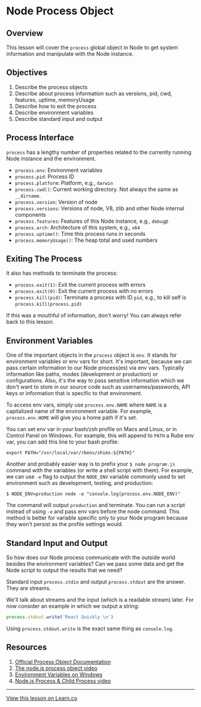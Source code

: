 # Node Process Object

## Overview

This lesson will cover the `process` global object in Node to get system information and manipulate with the Node instance. 

## Objectives

1. Describe the process objects
2. Describe about process information such as versions, pid, cwd, features, uptime, memoryUsage
3. Describe how to exit the process
4. Describe environment variables
5. Describe standard input and output

## Process Interface

`process` has a lengthy number of properties related to the currently running Node instance and the environment. 

* `process.env`: Environment variables
* `process.pid`: Process ID 
* `process.platform`: Platform, e.g., `darwin`
* `process.cwd()`: Current working directory. Not always the same as `__dirname`.
* `process.version`: Version of node
* `process.versions`: Versions of node, V8, zlib and other Node internal components
* `process.features`: Features of this Node instance, e.g., `debug`p
* `process.arch`: Architecture of this system, e.g., `x64`
* `process.uptime()`: Time this process runs in seconds
* `process.memoryUsage()`: The heap total and used numbers

## Exiting The Process

It also has methods to terminate the process:

* `process.exit(1)`: Exit the current process with errors
* `process.exit(0)`: Exit the current process with no errors
* `process.kill(pid)`: Terminate a process with ID `pid`, e.g., to kill self is `process.kill(process.pid)`

If this was a mouthful of information, don't worry! You can always refer back to this lesson. 

## Environment Variables

One of the important objects in the `process` object is `env`. It stands for environment variables or env vars for short. It's important, because we can pass certain information to our Node process(es) via env vars. Typically information like paths, modes (development or production) or configurations. Also, it's the way to pass sensitive information which we don't want to store in our source code such as usernames/passwords, API keys or information that is specific to that environment.

To access env vars, simply use `process.env.NAME` where `NAME` is a capitalized name of the environment variable. For example, `process.env.HOME` will give you a home path if it's set. 

You can set env var in your bash/zsh profile on Macs and Linux, or in Control Panel on Windows. For example, this will append to `PATH` a Rube env var, you can add this line to your bash profile:

```
export PATH="/usr/local/var/rbenv/shims:${PATH}"
```

Another and probably easier way is to prefix your `$ node program.js` command with the variables (or write a shell script with them). For example, we can use `-e` flag to output the `NODE_ENV` variable commonly used to set environment such as development, testing, and production:

```
$ NODE_ENV=production node -e "console.log(process.env.NODE_ENV)"
```

The command will output `production` and terminate. You can run a script instead of using `-e` and pass env vars before the node command. This method is better for variable specific only to your Node program because they won't persist as the profile settings would.

## Standard Input and Output

So how does our Node process communicate with the outside world besides the environment variables? Can we pass some data and get the Node script to output the results that we need? 

Standard input `process.stdin` and output `process.stdout` are the answer. They are streams. 

We'll talk about streams and the input (which is a readable stream) later. For now consider an example in which we output a string:

```js
process.stdout.write('React Quickly \n')
```

Using `process.stdout.write` is the exact same thing as `console.log`.

## Resources

1. [Official Process Object Documentation](https://nodejs.org/api/process.html)
1. [The node.js process object video](https://egghead.io/lessons/node-js-the-node-js-process-object)
1. [Environment Variables on Windows](https://msdn.microsoft.com/en-us/library/windows/desktop/ms682653(v=vs.85).aspx)
2. [Node.js Process & Child Process video](https://www.youtube.com/watch?v=9o8B3L0-d9c)


---

<a href='https://learn.co/lessons/node-process' data-visibility='hidden'>View this lesson on Learn.co</a>
